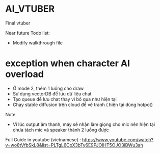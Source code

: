 # AI_VTUBER

Final vtuber 

Near future Todo list:
+ Modify walkthrough file
# exception when character AI overload 
+ Ở mode 2, thêm 1 luồng cho draw
+ Sử dụng vectorDB để lưu dữ liệu chat
+ Tạo queue để lưu chat thay vì bỏ qua như hiện tại
+ Chạy stable diffusion trên cloud để vẽ tranh ( hiện tại dùng hotpot)

 Note
+ Vì lúc output âm thanh, máy sẽ nhận làm giọng cho mic nên hiện tại chưa tách mic và speaker thành 2 luồng được

Full Guide in youtube (vietnamese) :  https://www.youtube.com/watch?v=wo8tVfbSkL8&list=PLTgL6CoX3bTy6E9PJOIHT5OJO3iBWu3ah
